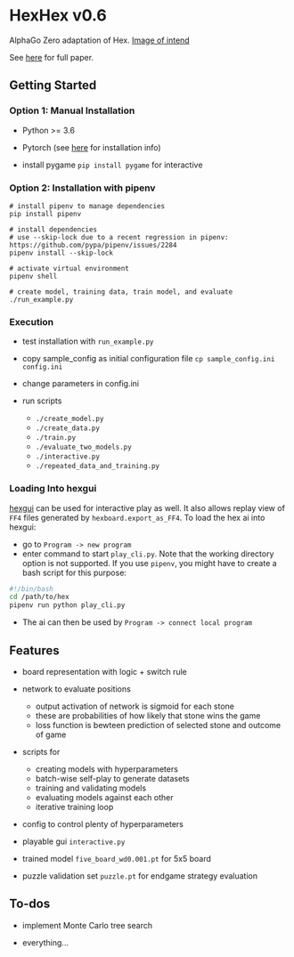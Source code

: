 # HexHex v0.6

AlphaGo Zero adaptation of Hex. [Image of intend](https://user-images.githubusercontent.com/33026629/32346749-47b65b36-c049-11e7-9bac-08bc42cf9dae.png)

See [here](https://www.gwern.net/docs/rl/2017-silver.pdf) for full paper.


## Getting Started

### Option 1: Manual Installation

* Python >= 3.6

* Pytorch (see [here](https://pytorch.org/get-started/locally/) for installation info)

* install pygame `pip install pygame` for interactive

### Option 2: Installation with pipenv

```
# install pipenv to manage dependencies
pip install pipenv 

# install dependencies
# use --skip-lock due to a recent regression in pipenv: https://github.com/pypa/pipenv/issues/2284
pipenv install --skip-lock

# activate virtual environment
pipenv shell 

# create model, training data, train model, and evaluate
./run_example.py
```

### Execution
* test installation with `run_example.py`

* copy sample_config as initial configuration file `cp sample_config.ini config.ini`

* change parameters in config.ini

* run scripts
    - `./create_model.py`
    - `./create_data.py`
    - `./train.py`
    - `./evaluate_two_models.py`
    - `./interactive.py`
    - `./repeated_data_and_training.py`

### Loading Into hexgui
[hexgui](https://github.com/ryanbhayward/hexgui) can be used for interactive play as well.
It also allows replay view of `FF4` files generated by `hexboard.export_as_FF4`.
To load the hex ai into hexgui:
- go to `Program -> new program`
- enter command to start `play_cli.py`. Note that the working directory option is not supported. 
If you use `pipenv`, you might have to create a bash script for this purpose:
```bash
#!/bin/bash
cd /path/to/hex
pipenv run python play_cli.py
```
- The ai can then be used by `Program -> connect local program`

## Features

* board representation with logic + switch rule

* network to evaluate positions
  * output activation of network is sigmoid for each stone
  * these are probabilities of how likely that stone wins the game
  * loss function is bewteen prediction of selected stone and outcome of game

* scripts for
  * creating models with hyperparameters
  * batch-wise self-play to generate datasets
  * training and validating models
  * evaluating models against each other
  * iterative training loop

* config to control plenty of hyperparameters

* playable gui `interactive.py`

* trained model `five_board_wd0.001.pt` for 5x5 board

* puzzle validation set `puzzle.pt` for endgame strategy evaluation

## To-dos

* implement Monte Carlo tree search

* everything...
